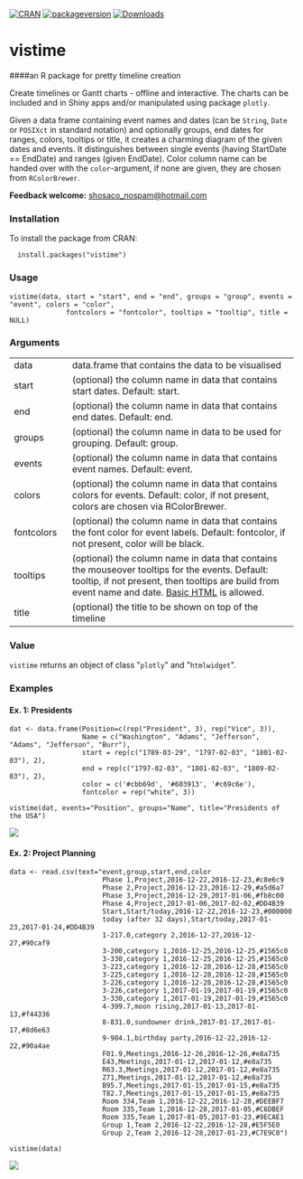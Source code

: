 [![CRAN](http://www.r-pkg.org/badges/version/vistime)](https://cran.r-project.org/package=vistime)
[![packageversion](https://img.shields.io/badge/packageversion-0.3.0-brightgreen.svg)](commits/master)
[![Downloads](http://cranlogs.r-pkg.org/badges/last-week/vistime)](https://www.r-pkg.org/pkg/vistime)


# vistime
####an R package for pretty timeline creation

Create timelines or Gantt charts - offline and interactive. The charts can be included and in Shiny apps and/or manipulated using package `plotly`.

Given a data frame containing event names and dates (can be `String`, `Date` or `POSIXct` in standard notation) and optionally groups, end dates for ranges, colors, tooltips or title, it creates a charming diagram of the given dates and events. It distinguishes between single events (having StartDate == EndDate) and ranges (given EndDate). Color column name can be handed over with the `color`-argument, if none are given, they are chosen from `RColorBrewer`.

**Feedback welcome:** shosaco_nospam@hotmail.com  


### Installation

To install the package from CRAN:

```{r}
  install.packages("vistime")
```
<!--
To install the development version (most recent fixes and improvements, but not released on CRAN yet), run the following code in an R console:
```{r}
  install.packages("devtools")
  devtools::install_github("shosaco/vistime") 
```
     -->

### Usage

```{r}
vistime(data, start = "start", end = "end", groups = "group", events = "event", colors = "color", 
              fontcolors = "fontcolor", tooltips = "tooltip", title = NULL)
````


### Arguments
<table>
<colgroup>
<col width="2%" />
<col width="38%" />
</colgroup>
<tbody>
<tr>
<td>data</td>
<td>data.frame that contains the data to be visualised</td>
</tr>
<tr>
<td>start</td>
<td>(optional) the column name in data that contains start dates. Default: start.</td>
</tr>
<tr>
<td>end</td>
<td>(optional) the column name in data that contains end dates. Default: end.</td>
</tr>
<tr>
<td>groups</td>
<td>(optional) the column name in data to be used for grouping. Default: group.</td>
</tr>
<tr>
<td>events</td>
<td>(optional) the column name in data that contains event names. Default: event.</td>
</tr>
<tr>
<td>colors</td>
<td>(optional) the column name in data that contains colors for events. Default: color, if not present, colors are chosen via RColorBrewer.</td></tr>
<tr>
<td>fontcolors</td>
<td>(optional) the column name in data that contains the font color for event labels. Default: fontcolor, if not present, color will be black.</td></tr>
<tr>
<td>tooltips</td>
<td>(optional) the column name in data that contains the mouseover tooltips for the events. Default: tooltip, if not present, then tooltips are build from event name and date. <a href="http://help.plot.ly/adding-HTML-and-links-to-charts/#step-2-the-essentials">Basic HTML</a> is allowed.</td></tr>
<tr>
<td>title</td>
<td>(optional) the title to be shown on top of the timeline</td>
</tr>
</tbody>
</table>

### Value

`vistime` returns an object of class "`plotly`" and "`htmlwidget`".


### Examples  

#### Ex. 1: Presidents
````
dat <- data.frame(Position=c(rep("President", 3), rep("Vice", 3)),
                  Name = c("Washington", "Adams", "Jefferson", "Adams", "Jefferson", "Burr"),
                  start = rep(c("1789-03-29", "1797-02-03", "1801-02-03"), 2),
                  end = rep(c("1797-02-03", "1801-02-03", "1809-02-03"), 2),
                  color = c('#cbb69d', '#603913', '#c69c6e'),
                  fontcolor = rep("white", 3))

vistime(dat, events="Position", groups="Name", title="Presidents of the USA")
````
![](inst/img/ex2.png)

#### Ex. 2: Project Planning
````
data <- read.csv(text="event,group,start,end,color
                       Phase 1,Project,2016-12-22,2016-12-23,#c8e6c9
                       Phase 2,Project,2016-12-23,2016-12-29,#a5d6a7
                       Phase 3,Project,2016-12-29,2017-01-06,#fb8c00
                       Phase 4,Project,2017-01-06,2017-02-02,#DD4B39
                       Start,Start/today,2016-12-22,2016-12-23,#000000
                       today (after 32 days),Start/today,2017-01-23,2017-01-24,#DD4B39
                       1-217.0,category 2,2016-12-27,2016-12-27,#90caf9
                       3-200,category 1,2016-12-25,2016-12-25,#1565c0
                       3-330,category 1,2016-12-25,2016-12-25,#1565c0
                       3-223,category 1,2016-12-28,2016-12-28,#1565c0
                       3-225,category 1,2016-12-28,2016-12-28,#1565c0
                       3-226,category 1,2016-12-28,2016-12-28,#1565c0
                       3-226,category 1,2017-01-19,2017-01-19,#1565c0
                       3-330,category 1,2017-01-19,2017-01-19,#1565c0
                       4-399.7,moon rising,2017-01-13,2017-01-13,#f44336
                       8-831.0,sundowner drink,2017-01-17,2017-01-17,#8d6e63
                       9-984.1,birthday party,2016-12-22,2016-12-22,#90a4ae
                       F01.9,Meetings,2016-12-26,2016-12-26,#e8a735
                       E43,Meetings,2017-01-12,2017-01-12,#e8a735
                       R63.3,Meetings,2017-01-12,2017-01-12,#e8a735
                       Z71,Meetings,2017-01-12,2017-01-12,#e8a735
                       B95.7,Meetings,2017-01-15,2017-01-15,#e8a735
                       T82.7,Meetings,2017-01-15,2017-01-15,#e8a735
                       Room 334,Team 1,2016-12-22,2016-12-28,#DEEBF7
                       Room 335,Team 1,2016-12-28,2017-01-05,#C6DBEF
                       Room 335,Team 1,2017-01-05,2017-01-23,#9ECAE1
                       Group 1,Team 2,2016-12-22,2016-12-28,#E5F5E0
                       Group 2,Team 2,2016-12-28,2017-01-23,#C7E9C0")
                           
vistime(data)
````

![](inst/img/ex3.png)

